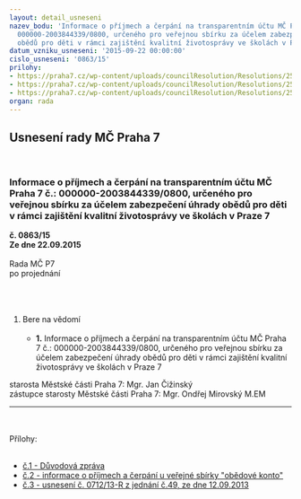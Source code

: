 ```yaml
---
layout: detail_usneseni
nazev_bodu: 'Informace o příjmech a čerpání na transparentním účtu MČ Praha 7 č.:
  000000-2003844339/0800, určeného pro veřejnou sbírku za účelem zabezpečení úhrady
  obědů pro děti v rámci zajištění kvalitní životosprávy ve školách v Praze 7 '
datum_vzniku_usneseni: '2015-09-22 00:00:00'
cislo_usneseni: '0863/15'
prilohy:
- https://praha7.cz/wp-content/uploads/councilResolution/Resolutions/25986/863_15_pril1.doc
- https://praha7.cz/wp-content/uploads/councilResolution/Resolutions/25986/60-15-p%c5%99%c3%adloha_%c4%8d.2.doc
- https://praha7.cz/wp-content/uploads/councilResolution/Resolutions/25986/60-15-%c4%8d._0712-13-r_z_jedn%c3%a1n%c3%ad_%c4%8d.49,_ze_dne_12.09.2013_.doc
organ: rada
---
```

<div id="ucUsn_pList" class="usn">
	<span><h2>Usnesení rady MČ Praha 7 </h2>
<br></span><div class="standBody">
<span><h3>Informace o příjmech a čerpání na transparentním účtu MČ Praha 7 č.: 000000-2003844339/0800, určeného pro veřejnou sbírku za účelem zabezpečení úhrady obědů pro děti v rámci zajištění kvalitní životosprávy ve školách v Praze 7 </h3></span><div class="center">
		<strong>č. 0863/15</strong><br>
	</div>
<div class="center">
		<strong>Ze dne 22.09.2015</strong><br><br>
	</div>Rada MČ P7<br>po projednání<br><br><br><ol>
<br><li>Bere na vědomí<br><ul>
<br><li>
<strong>1.</strong> Informace o příjmech a čerpání na transparentním účtu MČ Praha 7 č.: 000000-2003844339/0800, určeného pro veřejnou sbírku za účelem zabezpečení úhrady obědů pro děti v rámci zajištění kvalitní životosprávy ve školách v Praze 7 </li>
</ul>
</li>
</ol>starosta Městské části Praha 7: Mgr. Jan Čižinský<br>zástupce starosty Městské části Praha 7: Mgr. Ondřej Mirovský M.EM <br><hr>
<br><br>Přílohy: <br><ul>
<br><li>
<a href="/zdroj.aspx?typ=4&amp;Id=66325&amp;sh=-1758132811" target="_blank" title="Odkaz na soubor - 24 kB - nové okno">č.1 - Důvodová zpráva</a> <br>
</li>
<li>
<a href="/zdroj.aspx?typ=4&amp;id=66260&amp;sh=-471550155" target="_blank" title="Odkaz na soubor - 102,5 kB - nové okno">č.2 - informace o příjmech a čerpání u veřejné sbírky "obědové konto"</a> <br>
</li>
<li><a href="/zdroj.aspx?typ=4&amp;id=66261&amp;sh=-471647403" target="_blank" title="Odkaz na soubor - 39,5 kB - nové okno">č.3 - usnesení č. 0712/13-R z jednání č.49, ze dne 12.09.2013 </a></li>
</ul>
</div>
</div>